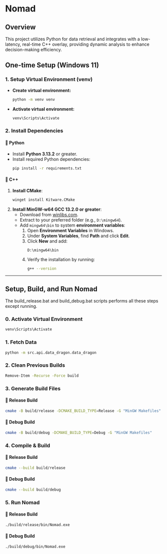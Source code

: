 # Nomad

## Overview
This project utilizes Python for data retrieval and integrates with a low-latency, real-time C++ overlay, providing dynamic analysis to enhance decision-making efficiency.

## One-time Setup (Windows 11)

### 1. Setup Virtual Environment (venv)
- **Create virtual environment:**
  ```sh
  python -m venv venv
  ```
- **Activate virtual environment:**
  ```sh
  venv\Scripts\Activate
  ```

### 2. Install Dependencies

#### 📌 Python
- Install **Python 3.13.2** or greater.
- Install required Python dependencies:
  ```sh
  pip install -r requirements.txt
  ```

#### 📌 C++
1. **Install CMake**:
   ```sh
   winget install Kitware.CMake
   ```
2. **Install MinGW-w64 GCC 13.2.0 or greater**:
   - Download from [winlibs.com](https://winlibs.com/).
   - Extract to your preferred folder (e.g., `D:\mingw64`).
   - Add `mingw64\bin` to system **environment variables**:
     1. Open **Environment Variables** in Windows.
     2. Under **System Variables**, find **Path** and click **Edit**.
     3. Click **New** and add:
        ```sh
        D:\mingw64\bin
        ```
     4. Verify the installation by running:
        ```sh
        g++ --version
        ```

---

## Setup, Build, and Run Nomad

The build_release.bat and build_debug.bat scripts performs all these steps except running.

### 0. Activate Virtual Environment
```sh
venv\Scripts\Activate
```

### 1. Fetch Data
```sh
python -m src.api.data_dragon.data_dragon
```

### 2. Clean Previous Builds
```sh
Remove-Item -Recurse -Force build
```

### 3. Generate Build Files
#### 🔹 Release Build
```sh
cmake -B build/release -DCMAKE_BUILD_TYPE=Release -G "MinGW Makefiles"
```
#### 🔹 Debug Build
```sh
cmake -B build/debug -DCMAKE_BUILD_TYPE=Debug -G "MinGW Makefiles"
```

### 4. Compile & Build
#### 🔹 Release Build
```sh
cmake --build build/release
```
#### 🔹 Debug Build
```sh
cmake --build build/debug
```

### 5. Run Nomad
#### 🔹 Release Build
```sh
./build/release/bin/Nomad.exe
```
#### 🔹 Debug Build
```sh
./build/debug/bin/Nomad.exe
```
